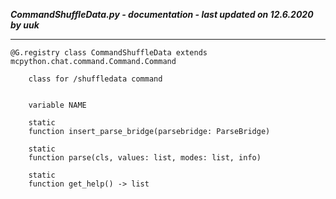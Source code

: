 ***CommandShuffleData.py - documentation - last updated on 12.6.2020 by uuk***
___

    @G.registry class CommandShuffleData extends mcpython.chat.command.Command.Command
        
        class for /shuffledata command


        variable NAME

        static
        function insert_parse_bridge(parsebridge: ParseBridge)

        static
        function parse(cls, values: list, modes: list, info)

        static
        function get_help() -> list
